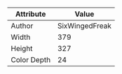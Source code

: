 # 
| Attribute | Value |
| ---  | ---     |
| Author | SixWingedFreak |
| Width | 379 |
| Height | 327 |
| Color Depth | 24 |
